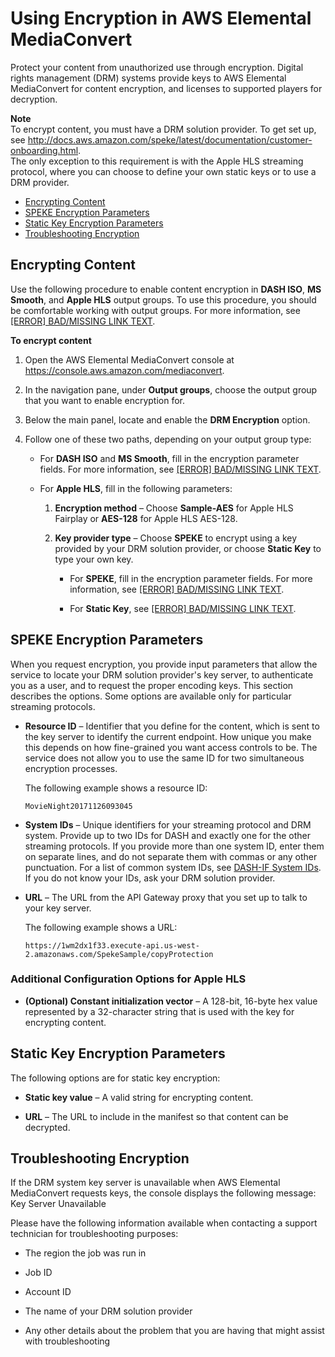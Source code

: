 # Using Encryption in AWS Elemental MediaConvert<a name="using-encryption"></a>

Protect your content from unauthorized use through encryption\. Digital rights management \(DRM\) systems provide keys to AWS Elemental MediaConvert for content encryption, and licenses to supported players for decryption\.

**Note**  
To encrypt content, you must have a DRM solution provider\. To get set up, see [http://docs\.aws\.amazon\.com/speke/latest/documentation/customer\-onboarding\.html](http://docs.aws.amazon.com/speke/latest/documentation/customer-onboarding.html)\.  
The only exception to this requirement is with the Apple HLS streaming protocol, where you can choose to define your own static keys or to use a DRM provider\. 


+ [Encrypting Content](#encrypting-content)
+ [SPEKE Encryption Parameters](#speke-encryption-parameters)
+ [Static Key Encryption Parameters](#static-key-encryption-parameters)
+ [Troubleshooting Encryption](#troubleshooting-encryption)

## Encrypting Content<a name="encrypting-content"></a>

Use the following procedure to enable content encryption in **DASH ISO**, **MS Smooth**, and **Apple HLS** output groups\. To use this procedure, you should be comfortable working with output groups\. For more information, see [[ERROR] BAD/MISSING LINK TEXT](setting-up-a-job.md#specify-output-groups)\.

**To encrypt content**

1. Open the AWS Elemental MediaConvert console at [https://console\.aws\.amazon\.com/mediaconvert](https://console.aws.amazon.com/mediaconvert)\.

1. In the navigation pane, under **Output groups**, choose the output group that you want to enable encryption for\. 

1. Below the main panel, locate and enable the **DRM Encryption** option\.

1. Follow one of these two paths, depending on your output group type: 

   + For **DASH ISO** and **MS Smooth**, fill in the encryption parameter fields\. For more information, see [[ERROR] BAD/MISSING LINK TEXT](#speke-encryption-parameters)\.

   + For **Apple HLS**, fill in the following parameters:

     1. **Encryption method** – Choose **Sample\-AES** for Apple HLS Fairplay or **AES\-128** for Apple HLS AES\-128\. 

     1. **Key provider type** – Choose **SPEKE** to encrypt using a key provided by your DRM solution provider, or choose **Static Key** to type your own key\. 

        + For **SPEKE**, fill in the encryption parameter fields\. For more information, see [[ERROR] BAD/MISSING LINK TEXT](#speke-encryption-parameters)\. 

        + For **Static Key**, see [[ERROR] BAD/MISSING LINK TEXT](#static-key-encryption-parameters)\.

## SPEKE Encryption Parameters<a name="speke-encryption-parameters"></a>

When you request encryption, you provide input parameters that allow the service to locate your DRM solution provider's key server, to authenticate you as a user, and to request the proper encoding keys\. This section describes the options\. Some options are available only for particular streaming protocols\. 

+ **Resource ID** – Identifier that you define for the content, which is sent to the key server to identify the current endpoint\. How unique you make this depends on how fine\-grained you want access controls to be\. The service does not allow you to use the same ID for two simultaneous encryption processes\. 

  The following example shows a resource ID:

  ```
  MovieNight20171126093045
  ```

+ **System IDs** – Unique identifiers for your streaming protocol and DRM system\. Provide up to two IDs for DASH and exactly one for the other streaming protocols\. If you provide more than one system ID, enter them on separate lines, and do not separate them with commas or any other punctuation\. For a list of common system IDs, see [DASH\-IF System IDs](http://www.dashif.org/identifiers/protection/)\. If you do not know your IDs, ask your DRM solution provider\.

+ **URL** – The URL from the API Gateway proxy that you set up to talk to your key server\. 

  The following example shows a URL: 

  ```
  https://1wm2dx1f33.execute-api.us-west-2.amazonaws.com/SpekeSample/copyProtection
  ```

### Additional Configuration Options for Apple HLS<a name="additional-encryption-parameters"></a>

+ **\(Optional\) Constant initialization vector** – A 128\-bit, 16\-byte hex value represented by a 32\-character string that is used with the key for encrypting content\.

## Static Key Encryption Parameters<a name="static-key-encryption-parameters"></a>

The following options are for static key encryption:

+ **Static key value** – A valid string for encrypting content\.

+ **URL** – The URL to include in the manifest so that content can be decrypted\.

## Troubleshooting Encryption<a name="troubleshooting-encryption"></a>

If the DRM system key server is unavailable when AWS Elemental MediaConvert requests keys, the console displays the following message: Key Server Unavailable 

Please have the following information available when contacting a support technician for troubleshooting purposes:

+ The region the job was run in

+ Job ID

+ Account ID

+ The name of your DRM solution provider

+ Any other details about the problem that you are having that might assist with troubleshooting